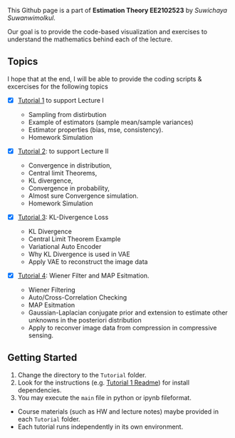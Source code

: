 This Github page is a part of **Estimation Theory EE2102523** 
by *Suwichaya Suwanwimolkul*.

Our goal is to provide the code-based visualization and exercises to understand the mathematics behind each of the lecture.
 

## Topics

I hope that at the end, I will be able to provide the coding scripts & excercises for the following topics

- [x] [Tutorial 1](Tutorial1/main.ipynb) to support Lecture I 
    - Sampling from distirbution
    - Example of estimators (sample mean/sample variances)
    - Estimator properties (bias, mse, consistency). 
    - Homework Simulation
 
- [x] [Tutorial 2](Tutorial2/main.ipynb): to support Lecture II
    - Convergence in distribution, 
    - Central limit Theorems, 
    - KL divergence, 
    - Convergence in probability, 
    - Almost sure Convergence simulation. 
    - Homework Simulation

- [x] [Tutorial 3](Tutorial3/main.ipynb):  KL-Divergence Loss
    - KL Divergence
    - Central Limit Theorem Example 
    - Variational Auto Encoder
    - Why KL Divergence is used in VAE
    - Apply VAE to reconstruct the image data

- [x] [Tutorial 4](Tutorial4/main.ipynb): Wiener Filter and MAP Esitmation.  
    - Wiener Filtering
    - Auto/Cross-Correlation Checking 
    - MAP Esitmation 
    - Gaussian-Laplacian conjugate prior and extension to estimate other unknowns in the posteriori distribution
    - Apply to reconver image data from compression in compressive sensing.

## Getting Started

1. Change the directory to the `Tutorial` folder.
2. Look for the  instructions (e.g. [Tutorial 1 Readme](Tutorial1/Readme.md)) for install dependencies. 
3. You may execute the `main` file in python or ipynb fileformat. 

* Course materials (such as HW and lecture notes) maybe provided in each `Tutorial` folder. 
* Each tutorial runs independently in its own environment. 